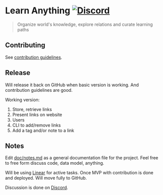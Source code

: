 # Learn Anything [![Discord](https://img.shields.io/badge/-Discord-0a0a0a.svg?style=flat&colorA=0a0a0a)](https://discord.gg/KKYdWjt)

> Organize world's knowledge, explore relations and curate learning paths

## Contributing

See [contribution guidelines](contributing.md).

## Release

Will release it back on GitHub when basic version is working. And contribution guidelines are good.

Working version:

1. Store, retrieve links
2. Present links on website
3. Users
4. CLI to add/remove links
5. Add a tag and/or note to a link

## Notes

Edit [doc/notes.md](doc/notes.md) as a general documentation file for the project. Feel free to free form discuss code, data model, anything.

Will be using [Linear](https://linear.app/learn-anything/team/LA/active) for active tasks. Once MVP with contribution is done and deployed. Will move fully to GitHub.

Discussion is done on [Discord](https://discord.gg/KKYdWjt).
